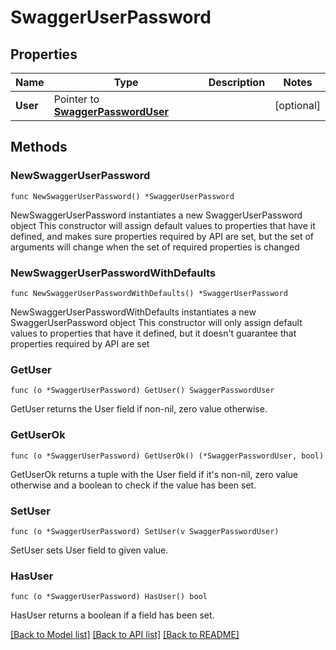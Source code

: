 # SwaggerUserPassword

## Properties

Name | Type | Description | Notes
------------ | ------------- | ------------- | -------------
**User** | Pointer to [**SwaggerPasswordUser**](SwaggerPasswordUser.md) |  | [optional] 

## Methods

### NewSwaggerUserPassword

`func NewSwaggerUserPassword() *SwaggerUserPassword`

NewSwaggerUserPassword instantiates a new SwaggerUserPassword object
This constructor will assign default values to properties that have it defined,
and makes sure properties required by API are set, but the set of arguments
will change when the set of required properties is changed

### NewSwaggerUserPasswordWithDefaults

`func NewSwaggerUserPasswordWithDefaults() *SwaggerUserPassword`

NewSwaggerUserPasswordWithDefaults instantiates a new SwaggerUserPassword object
This constructor will only assign default values to properties that have it defined,
but it doesn't guarantee that properties required by API are set

### GetUser

`func (o *SwaggerUserPassword) GetUser() SwaggerPasswordUser`

GetUser returns the User field if non-nil, zero value otherwise.

### GetUserOk

`func (o *SwaggerUserPassword) GetUserOk() (*SwaggerPasswordUser, bool)`

GetUserOk returns a tuple with the User field if it's non-nil, zero value otherwise
and a boolean to check if the value has been set.

### SetUser

`func (o *SwaggerUserPassword) SetUser(v SwaggerPasswordUser)`

SetUser sets User field to given value.

### HasUser

`func (o *SwaggerUserPassword) HasUser() bool`

HasUser returns a boolean if a field has been set.


[[Back to Model list]](../README.md#documentation-for-models) [[Back to API list]](../README.md#documentation-for-api-endpoints) [[Back to README]](../README.md)


